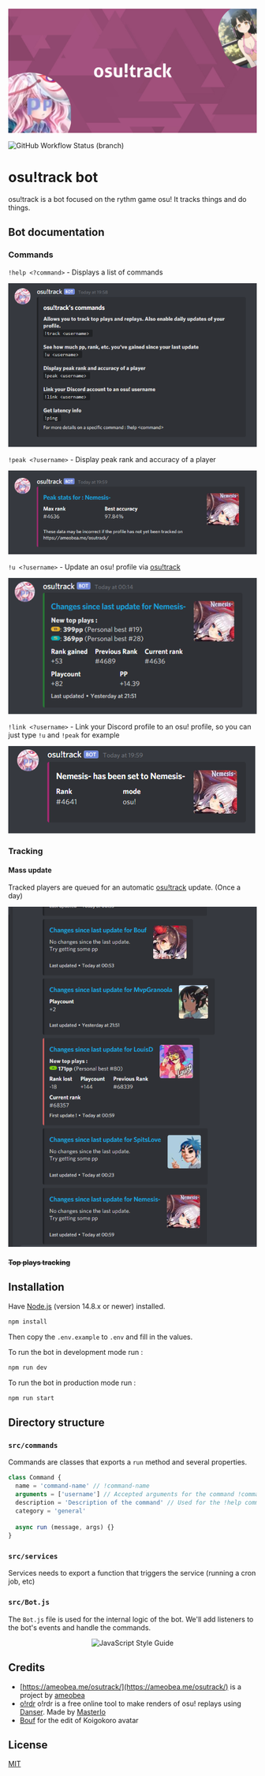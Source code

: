 ![cover](.github/cover.jpg)

![GitHub Workflow Status (branch)](https://img.shields.io/github/workflow/status/KeziahMoselle/osu-track/lint/main?label=lint&style=flat-square)


# osu!track bot

osu!track is a bot focused on the rythm game osu! It tracks things and do things.


## Bot documentation

### Commands


`!help <?command>` - Displays a list of commands

![help](.github/help.png)

`!peak <?username>` - Display peak rank and accuracy of a player

![peak](.github/peak.png)

`!u <?username>` - Update an osu! profile via [osu!track](https://ameobea.me/osutrack/)

![update](.github/update.png)

`!link <?username>` - Link your Discord profile to an osu! profile, so you can just type `!u` and `!peak` for example

![link](.github/link.png)

### Tracking

#### Mass update

Tracked players are queued for an automatic [osu!track](https://ameobea.me/osutrack/) update. (Once a day)

![mass updates](.github/updates.png)

#### ~~Top plays tracking~~

## Installation

Have [Node.js](https://nodejs.org/) (version 14.8.x or newer) installed.

```bash
npm install
```

Then copy the `.env.example` to `.env` and fill in the values.

To run the bot in development mode run :

```bash
npm run dev
```

To  run the bot in production mode run :

```bash
npm run start
```

## Directory structure

### `src/commands`

Commands are classes that exports a `run` method and several properties.

```js
class Command {
  name = 'command-name' // !command-name
  arguments = ['username'] // Accepted arguments for the command !command-name <username>
  description = 'Description of the command' // Used for the !help command
  category = 'general'

  async run (message, args) {}
}
```

### `src/services`

Services needs to export a function that triggers the service (running a cron job, etc)

### `src/Bot.js`

The `Bot.js` file is used for the internal logic of the bot.
We'll add listeners to the bot's events and handle the commands.

<p align="center">
  <img alt="JavaScript Style Guide" src="https://cdn.rawgit.com/standard/standard/master/badge.svg">
</p>

## Credits

- [https://ameobea.me/osutrack/](https://ameobea.me/osutrack/) is a project by [ameobea](https://ameobea.me/)
- [o!rdr](https://ordr.issou.best/) o!rdr is a free online tool to make renders of osu! replays using [Danser](https://github.com/Wieku/danser-go). Made by [MasterIo](https://github.com/MasterIO02/)
- [Bouf](https://osu.ppy.sh/users/4431069) for the edit of Koigokoro avatar

## License
[MIT](./LICENSE)